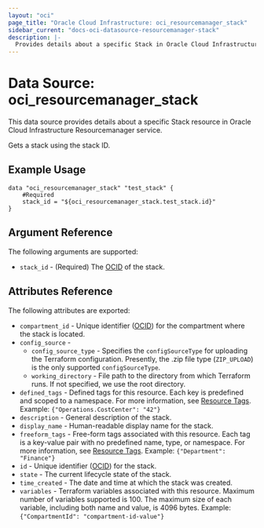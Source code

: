 ```yaml
---
layout: "oci"
page_title: "Oracle Cloud Infrastructure: oci_resourcemanager_stack"
sidebar_current: "docs-oci-datasource-resourcemanager-stack"
description: |-
  Provides details about a specific Stack in Oracle Cloud Infrastructure Resourcemanager service
---
```


# Data Source: oci_resourcemanager_stack
This data source provides details about a specific Stack resource in Oracle Cloud Infrastructure Resourcemanager service.

Gets a stack using the stack ID.

## Example Usage

```hcl
data "oci_resourcemanager_stack" "test_stack" {
	#Required
	stack_id = "${oci_resourcemanager_stack.test_stack.id}"
}
```

## Argument Reference

The following arguments are supported:

* `stack_id` - (Required) The [OCID](https://docs.cloud.oracle.com/iaas/Content/General/Concepts/identifiers.htm) of the stack.


## Attributes Reference

The following attributes are exported:

* `compartment_id` - Unique identifier ([OCID](https://docs.cloud.oracle.com/iaas/Content/General/Concepts/identifiers.htm)) for the compartment where the stack is located.
* `config_source` - 
	* `config_source_type` - Specifies the `configSourceType` for uploading the Terraform configuration. Presently, the .zip file type (`ZIP_UPLOAD`) is the only supported `configSourceType`. 
	* `working_directory` - File path to the directory from which Terraform runs. If not specified, we use the root directory. 
* `defined_tags` - Defined tags for this resource. Each key is predefined and scoped to a namespace. For more information, see [Resource Tags](https://docs.cloud.oracle.com/iaas/Content/General/Concepts/resourcetags.htm). Example: `{"Operations.CostCenter": "42"}` 
* `description` - General description of the stack.
* `display_name` - Human-readable display name for the stack.
* `freeform_tags` - Free-form tags associated with this resource. Each tag is a key-value pair with no predefined name, type, or namespace. For more information, see [Resource Tags](https://docs.cloud.oracle.com/iaas/Content/General/Concepts/resourcetags.htm). Example: `{"Department": "Finance"}` 
* `id` - Unique identifier ([OCID](https://docs.cloud.oracle.com/iaas/Content/General/Concepts/identifiers.htm)) for the stack.
* `state` - The current lifecycle state of the stack.
* `time_created` - The date and time at which the stack was created.
* `variables` - Terraform variables associated with this resource. Maximum number of variables supported is 100. The maximum size of each variable, including both name and value, is 4096 bytes. Example: `{"CompartmentId": "compartment-id-value"}` 

